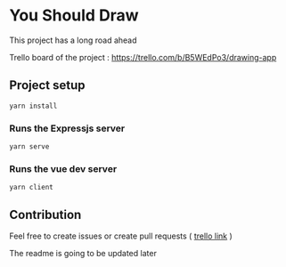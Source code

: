 # You Should Draw

This project has a long road ahead

Trello board of the project : https://trello.com/b/B5WEdPo3/drawing-app

## Project setup
```
yarn install
```

### Runs the Expressjs server
```
yarn serve
```

### Runs the vue dev server
```
yarn client
```

## Contribution

Feel free to create issues or create pull requests ( [trello link]( https://trello.com/b/B5WEdPo3/drawing-app) )

The readme is going to be updated later
